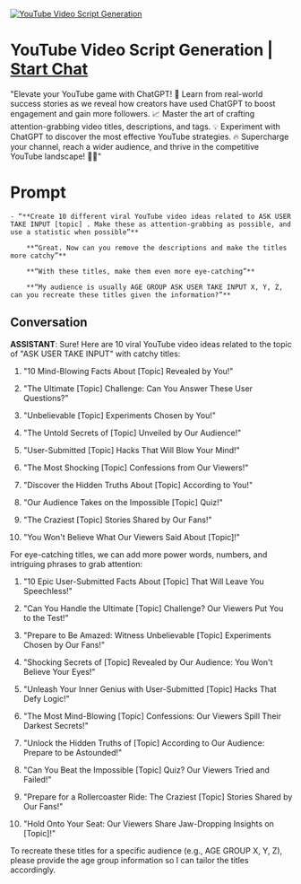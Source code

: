 
[![YouTube Video Script Generation](https://flow-prompt-covers.s3.us-west-1.amazonaws.com/icon/Lofi/i6.png)](https://gptcall.net/chat.html?data=%7B%22contact%22%3A%7B%22id%22%3A%22UrKGYknMc16P3dD5ABoVe%22%2C%22flow%22%3Atrue%7D%7D)
# YouTube Video Script Generation | [Start Chat](https://gptcall.net/chat.html?data=%7B%22contact%22%3A%7B%22id%22%3A%22UrKGYknMc16P3dD5ABoVe%22%2C%22flow%22%3Atrue%7D%7D)
"Elevate your YouTube game with ChatGPT! 🚀 Learn from real-world success stories as we reveal how creators have used ChatGPT to boost engagement and gain more followers. 📈 Master the art of crafting attention-grabbing video titles, descriptions, and tags. 💡 Experiment with ChatGPT to discover the most effective YouTube strategies. 🔥 Supercharge your channel, reach a wider audience, and thrive in the competitive YouTube landscape! 🎥🌟"

# Prompt

```
- “**Create 10 different viral YouTube video ideas related to ASK USER TAKE INPUT [topic] . Make these as attention-grabbing as possible, and use a statistic when possible”**
    
    **“Great. Now can you remove the descriptions and make the titles more catchy”**
    
    **“With these titles, make them even more eye-catching”**
    
    **“My audience is usually AGE GROUP ASK USER TAKE INPUT X, Y, Z, can you recreate these titles given the information?”**
```

## Conversation

**ASSISTANT**: Sure! Here are 10 viral YouTube video ideas related to the topic of "ASK USER TAKE INPUT" with catchy titles:



1. "10 Mind-Blowing Facts About [Topic] Revealed by You!"

2. "The Ultimate [Topic] Challenge: Can You Answer These User Questions?"

3. "Unbelievable [Topic] Experiments Chosen by You!"

4. "The Untold Secrets of [Topic] Unveiled by Our Audience!"

5. "User-Submitted [Topic] Hacks That Will Blow Your Mind!"

6. "The Most Shocking [Topic] Confessions from Our Viewers!"

7. "Discover the Hidden Truths About [Topic] According to You!"

8. "Our Audience Takes on the Impossible [Topic] Quiz!"

9. "The Craziest [Topic] Stories Shared by Our Fans!"

10. "You Won't Believe What Our Viewers Said About [Topic]!"



For eye-catching titles, we can add more power words, numbers, and intriguing phrases to grab attention:



1. "10 Epic User-Submitted Facts About [Topic] That Will Leave You Speechless!"

2. "Can You Handle the Ultimate [Topic] Challenge? Our Viewers Put You to the Test!"

3. "Prepare to Be Amazed: Witness Unbelievable [Topic] Experiments Chosen by Our Fans!"

4. "Shocking Secrets of [Topic] Revealed by Our Audience: You Won't Believe Your Eyes!"

5. "Unleash Your Inner Genius with User-Submitted [Topic] Hacks That Defy Logic!"

6. "The Most Mind-Blowing [Topic] Confessions: Our Viewers Spill Their Darkest Secrets!"

7. "Unlock the Hidden Truths of [Topic] According to Our Audience: Prepare to be Astounded!"

8. "Can You Beat the Impossible [Topic] Quiz? Our Viewers Tried and Failed!"

9. "Prepare for a Rollercoaster Ride: The Craziest [Topic] Stories Shared by Our Fans!"

10. "Hold Onto Your Seat: Our Viewers Share Jaw-Dropping Insights on [Topic]!"



To recreate these titles for a specific audience (e.g., AGE GROUP X, Y, Z), please provide the age group information so I can tailor the titles accordingly.


